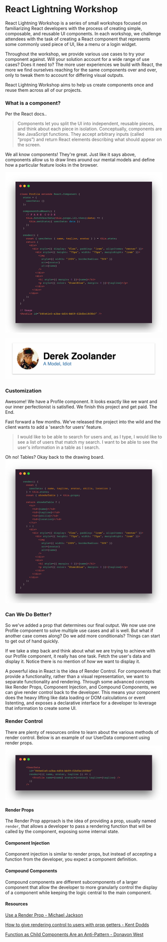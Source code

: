 # React Lightning Workshop

React Lightning Workshop is a series of small workshops focused on familiarizing React developers with the process of creating simple, composable, and reusable UI components.  In each workshop, we challenge attendees with the task of creating a React component that represents some commonly used piece of UI, like a menu or a login widget.

Throughout the workshop, we provide various use cases to try your component against.  Will your solution account for a wide range of use cases? Does it need to? The more user experiences we build with React, the more we find ourselves reaching for the same components over and over, only to tweak them to account for differing visual outputs.

React Lightning Workshop aims to help us create components once and reuse them across all of our projects.



### What is a component?

Per the React docs..

>Components let you split the UI into independent, reusable pieces, and think about each piece in isolation. Conceptually, components are like JavaScript functions. They accept arbitrary inputs (called “props”) and return React elements describing what should appear on the screen.

We all know components! They're great.  Just like it says above, components allow us to draw lines around our mental models and define how a particular feature looks in the browser.

![component](./component.png)

![zoolander](./zoolander.png)

### Customization

Awesome! We have a Profile component.  It looks exactly like we want and our inner perfectionist is satisfied.  We finish this project and get paid.  The End.

Fast forward a few months.  We've released the project into the wild and the client wants to add a 'search for users' feature.  

> I would like to be able to search for users and, as I type, I would like to see a list of users that match my search.  I want to be able to see the user's information in a table as I search.

Oh no! Tables? Okay back to the drawing board.![component_config](./component_config.png)



### Can We Do Better?

So we've added a prop that determines our final output.  We now use one Profile component to solve multiple use cases and all is well.  But what if another case comes along?  Do we add more conditionals?  Things can start to get out of hand quickly.

If we take a step back and think about what we are trying to achieve with our Profile component, it really has one task.  Fetch the user's data and display it.  Notice there is no mention of *how* we want to display it.

A powerful idea in React is the idea of Render Control.  For components that provide a functionality, rather than a visual representation, we want to separate functionality and rendering.  Through some advanced concepts like Render Props, Component Injection, and Compound Components, we can give render control back to the developer.  This means your component does the heavy lifting like data loading or DOM calculations or event listenting, and exposes a declarative interface for a developer to leverage that information to create some UI.

### Render Control

There are plenty of resources online to learn about the various methods of render control.  Below is an example of our UserData component using render props.![render](./render.png)

#### Render Props

The Render Prop approach is the idea of providing a prop, usually named `render`, that allows a developer to pass a rendering function that will be called by the component, exposing some internal state.

#### Component Injection

Component injection is similar to render props, but instead of accepting a function from the developer, you expect a component definition.

#### Compound Components

Compound components are different subcomponents of a larger component that allow the developer to more granularly control the display of a component while keeping the logic central to the main component.

#### Resources

[Use a Render Prop - Michael Jackson](https://cdb.reacttraining.com/use-a-render-prop-50de598f11ce)

[How to give rendering control to users with prop getters - Kent Dodds](https://blog.kentcdodds.com/how-to-give-rendering-control-to-users-with-prop-getters-549eaef76acf)

[Function as Child Components Are an Anti-Pattern - Donavon West](http://americanexpress.io/faccs-are-an-antipattern/)
